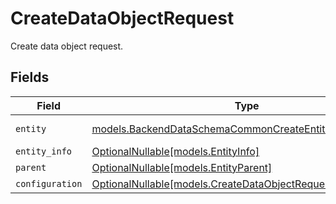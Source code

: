 # CreateDataObjectRequest

Create data object request.


## Fields

| Field                                                                                                              | Type                                                                                                               | Required                                                                                                           | Description                                                                                                        |
| ------------------------------------------------------------------------------------------------------------------ | ------------------------------------------------------------------------------------------------------------------ | ------------------------------------------------------------------------------------------------------------------ | ------------------------------------------------------------------------------------------------------------------ |
| `entity`                                                                                                           | [models.BackendDataSchemaCommonCreateEntity](../models/backenddataschemacommoncreateentity.md)                     | :heavy_check_mark:                                                                                                 | Create entity.                                                                                                     |
| `entity_info`                                                                                                      | [OptionalNullable[models.EntityInfo]](../models/entityinfo.md)                                                     | :heavy_minus_sign:                                                                                                 | N/A                                                                                                                |
| `parent`                                                                                                           | [OptionalNullable[models.EntityParent]](../models/entityparent.md)                                                 | :heavy_minus_sign:                                                                                                 | N/A                                                                                                                |
| `configuration`                                                                                                    | [OptionalNullable[models.CreateDataObjectRequestConfiguration]](../models/createdataobjectrequestconfiguration.md) | :heavy_minus_sign:                                                                                                 | N/A                                                                                                                |